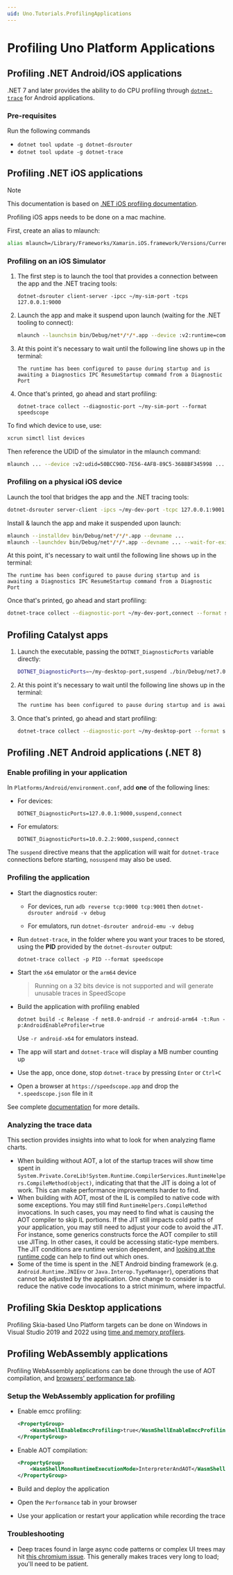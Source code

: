 ```yaml
---
uid: Uno.Tutorials.ProfilingApplications
---
```


# Profiling Uno Platform Applications

## Profiling .NET Android/iOS applications

.NET 7 and later provides the ability to do CPU profiling through [`dotnet-trace`](https://learn.microsoft.com/dotnet/core/diagnostics/dotnet-trace) for Android applications.

### Pre-requisites

Run the following commands

- `dotnet tool update -g dotnet-dsrouter`
- `dotnet tool update -g dotnet-trace`

## Profiling .NET iOS applications

> [!NOTE]
> This documentation is based on [.NET iOS profiling documentation](https://github.com/xamarin/xamarin-macios/wiki/Profiling).

Profiling iOS apps needs to be done on a mac machine.

First, create an alias to mlaunch:

```bash
alias mlaunch=/Library/Frameworks/Xamarin.iOS.framework/Versions/Current/bin/mlaunch
```

### Profiling on an iOS Simulator

1. The first step is to launch the tool that provides a connection between the app and the .NET tracing tools:

    ```dotnetcli
    dotnet-dsrouter client-server -ipcc ~/my-sim-port -tcps 127.0.0.1:9000
    ```

2. Launch the app and make it suspend upon launch (waiting for the .NET tooling to connect):

    ```bash
    mlaunch --launchsim bin/Debug/net*/*/*.app --device :v2:runtime=com.apple.CoreSimulator.SimRuntime.iOS-15-4,devicetype=com.CoreSimulator.SimDeviceType.iPhone-11 --wait-for-exit --stdout=$(tty) --stderr=$(tty) --argument --connection-mode --argument none '--setenv:DOTNET_DiagnosticPorts=127.0.0.1:9000,suspend'
    ```

3. At this point it's necessary to wait until the following line shows up in the terminal:

    ```console
    The runtime has been configured to pause during startup and is awaiting a Diagnostics IPC ResumeStartup command from a Diagnostic Port
    ```

4. Once that's printed, go ahead and start profiling:

    ```dotnetcli
    dotnet-trace collect --diagnostic-port ~/my-sim-port --format speedscope
    ```

To find which device to use, use:

```bash
xcrun simctl list devices
```

Then reference the UDID of the simulator in the mlaunch command:

```bash
mlaunch ... --device :v2:udid=50BCC90D-7E56-4AFB-89C5-3688BF345998 ...
```

### Profiling on a physical iOS device

Launch the tool that bridges the app and the .NET tracing tools:

```bash
dotnet-dsrouter server-client -ipcs ~/my-dev-port -tcpc 127.0.0.1:9001 --forward-port iOS
```

Install & launch the app and make it suspended upon launch:

```bash
mlaunch --installdev bin/Debug/net*/*/*.app --devname ... 
mlaunch --launchdev bin/Debug/net*/*/*.app --devname ... --wait-for-exit --argument --connection-mode --argument none '--setenv:DOTNET_DiagnosticPorts=127.0.0.1:9001,suspend,listen'
```

At this point, it's necessary to wait until the following line shows up in the terminal:

```console
The runtime has been configured to pause during startup and is awaiting a Diagnostics IPC ResumeStartup command from a Diagnostic Port
```

Once that's printed, go ahead and start profiling:

```bash
dotnet-trace collect --diagnostic-port ~/my-dev-port,connect --format speedscope
```

## Profiling Catalyst apps

1. Launch the executable, passing the `DOTNET_DiagnosticPorts` variable directly:

    ```bash
    DOTNET_DiagnosticPorts=~/my-desktop-port,suspend ./bin/Debug/net7.0-*/*/MyTestApp.app/Contents/MacOS/MyTestApp
    ```

2. At this point it's necessary to wait until the following line shows up in the terminal:

    ```bash
    The runtime has been configured to pause during startup and is awaiting a Diagnostics IPC ResumeStartup command from a Diagnostic Port
    ```

3. Once that's printed, go ahead and start profiling:

    ```bash
    dotnet-trace collect --diagnostic-port ~/my-desktop-port --format speedscope
    ```

## Profiling .NET Android applications (.NET 8)

### Enable profiling in your application

In `Platforms/Android/environment.conf`, add **one** of the following lines:

- For devices:

    ```text
    DOTNET_DiagnosticPorts=127.0.0.1:9000,suspend,connect
    ```

- For emulators:

    ```text
    DOTNET_DiagnosticPorts=10.0.2.2:9000,suspend,connect
    ```

The `suspend` directive means that the application will wait for `dotnet-trace` connections before starting, `nosuspend` may also be used.

### Profiling the application

- Start the diagnostics router:

  - For devices, run `adb reverse tcp:9000 tcp:9001` then `dotnet-dsrouter android -v debug`

  - For emulators, run `dotnet-dsrouter android-emu -v debug`

- Run `dotnet-trace`, in the folder where you want your traces to be stored, using the **PID** provided by the `dotnet-dsrouter` output:

    ```dotnetcli
    dotnet-trace collect -p PID --format speedscope
    ```

- Start the `x64` emulator or the `arm64` device
    > Running on a 32 bits device is not supported and will generate unusable traces in SpeedScope

- Build the application with profiling enabled

    ```dotnetcli
    dotnet build -c Release -f net8.0-android -r android-arm64 -t:Run -p:AndroidEnableProfiler=true
    ```

  Use `-r android-x64` for emulators instead.

- The app will start and `dotnet-trace` will display a MB number counting up

- Use the app, once done, stop `dotnet-trace` by pressing `Enter` or `Ctrl+C`

- Open a browser at `https://speedscope.app` and drop the `*.speedscope.json` file in it

See complete [documentation](https://github.com/xamarin/xamarin-android/blob/main/Documentation/guides/tracing.md) for more details.

### Analyzing the trace data

This section provides insights into what to look for when analyzing flame charts.

- When building without AOT, a lot of the startup traces will show time spent in `System.Private.CoreLib!System.Runtime.CompilerServices.RuntimeHelpers.CompileMethod(object)`, indicating that that the JIT is doing a lot of work. This can make performance improvements harder to find.
- When building with AOT, most of the IL is compiled to native code with some exceptions. You may still find `RuntimeHelpers.CompileMethod` invocations. In such cases, you may need to find what is causing the AOT compiler to skip IL portions. If the JIT still impacts cold paths of your application, you may still need to adjust your code to avoid the JIT. For instance, some generics constructs force the AOT compiler to still use JITing. In other cases, it could be accessing static-type members. The JIT conditions are runtime version dependent, and [looking at the runtime code](https://github.com/dotnet/runtime/blob/9703660baa08914773b26e413e361c8ce04e6d94/src/mono/mono/mini/aot-compiler.c) can help to find out which ones.
- Some of the time is spent in the .NET Android binding framework (e.g. `Android.Runtime.JNIEnv` or `Java.Interop.TypeManager`), operations that cannot be adjusted by the application. One change to consider is to reduce the native code invocations to a strict minimum, where impactful.

## Profiling Skia Desktop applications

Profiling Skia-based Uno Platform targets can be done on Windows in Visual Studio 2019 and 2022 using [time and memory profilers](https://learn.microsoft.com/visualstudio/profiling/profiling-feature-tour?view=vs-2019).

## Profiling WebAssembly applications

Profiling WebAssembly applications can be done through the use of AOT compilation, and [browsers' performance tab](https://developer.chrome.com/docs/devtools/evaluate-performance/).

### Setup the WebAssembly application for profiling

- Enable emcc profiling:

    ```xml
    <PropertyGroup>
        <WasmShellEnableEmccProfiling>true</WasmShellEnableEmccProfiling>
    </PropertyGroup>
    ```

- Enable AOT compilation:

    ```xml
    <PropertyGroup>
        <WasmShellMonoRuntimeExecutionMode>InterpreterAndAOT</WasmShellMonoRuntimeExecutionMode>
    </PropertyGroup>
    ```

- Build and deploy the application
- Open the `Performance` tab in your browser
- Use your application or restart your application while recording the trace

### Troubleshooting

- Deep traces found in large async code patterns or complex UI trees may hit [this chromium issue](https://bugs.chromium.org/p/chromium/issues/detail?id=1206709). This generally makes traces very long to load; you'll need to be patient.
